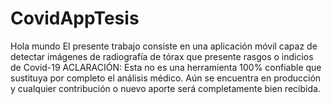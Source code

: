 # CovidAppTesis
Hola mundo
El presente trabajo consiste en una aplicación móvil capaz de detectar imágenes de radiografía de tórax que presente rasgos o indicios de Covid-19
ACLARACIÓN: Esta no es una herramienta 100% confiable que sustituya por completo el análisis médico. Aún se encuentra en producción  y cualquier contribución o nuevo aporte será completamente bien recibida.

